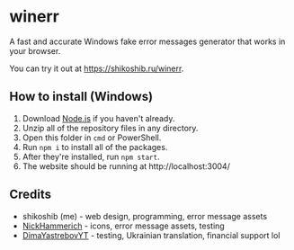 # winerr
A fast and accurate Windows fake error messages generator that works in your browser.

You can try it out at https://shikoshib.ru/winerr.

## How to install (Windows)
1. Download [Node.js](https://nodejs.org/en/download) if you haven't already.
2. Unzip all of the repository files in any directory.
3. Open this folder in `cmd` or PowerShell.
4. Run `npm i` to install all of the packages.
5. After they're installed, run `npm start`.
6. The website should be running at http://localhost:3004/


## Credits

* shikoshib (me) - web design, programming, error message assets
* [NickHammerich](https://github.com/nickhammerich) - icons, error message assets, testing
* [DimaYastrebovYT](https://github.com/dimayastrebovyt) - testing, Ukrainian translation, financial support lol
